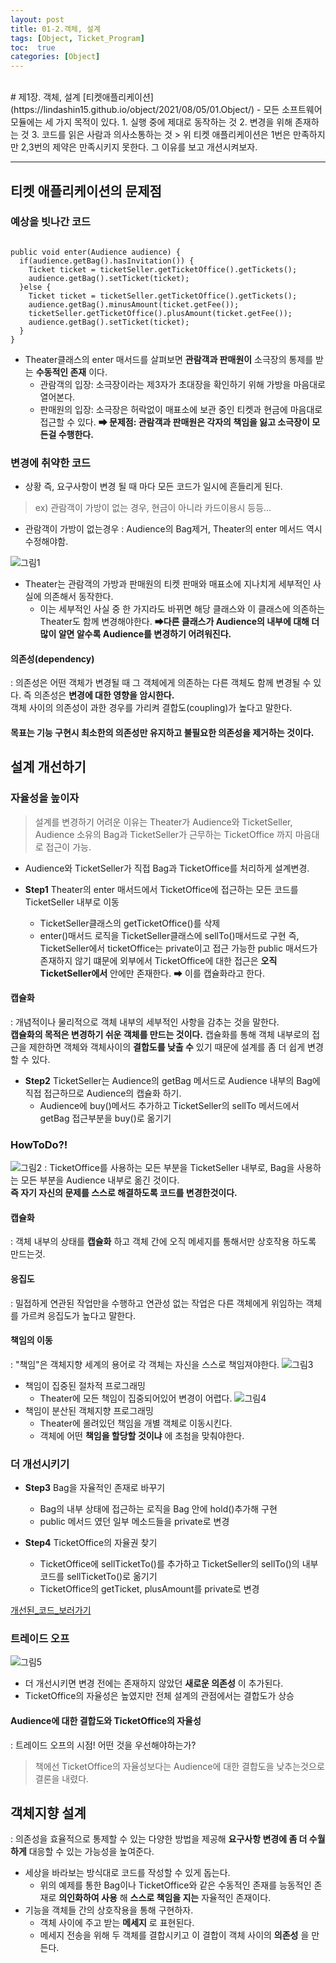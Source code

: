 ```yaml
---
layout: post
title: 01-2.객체, 설계
tags: [Object, Ticket_Program]
toc:  true
categories: [Object]
---
```

<br>
# 제1장. 객체, 설계
[티켓애플리케이션](https://lindashin15.github.io/object/2021/08/05/01.Object/)
- 모든 소프트웨어 모듈에는 세 가지 목적이 있다.
  1. 실행 중에 제대로 동작하는 것
  2. 변경을 위해 존재하는 것
  3. 코드를 읽은 사람과 의사소통하는 것
> 위 티켓 애플리케이션은 1번은 만족하지만 2,3번의 제약은 만족시키지 못한다. 그 이유를 보고 개션시켜보자.

<hr/>

## 티켓 애플리케이션의 문제점
### 예상을 빗나간 코드

<pre><code>  
public void enter(Audience audience) {
  if(audience.getBag().hasInvitation()) {
    Ticket ticket = ticketSeller.getTicketOffice().getTickets();
    audience.getBag().setTicket(ticket);
  }else {
    Ticket ticket = ticketSeller.getTicketOffice().getTickets();
    audience.getBag().minusAmount(ticket.getFee());
    ticketSeller.getTicketOffice().plusAmount(ticket.getFee());
    audience.getBag().setTicket(ticket);			
  }
}
</code></pre>

- Theater클래스의 enter 매서드를 살펴보면 **관람객과 판매원이** 소극장의 통제를 받는 **수동적인 존재** 이다.
  - 관람객의 입장: 소극장이라는 제3자가 초대장을 확인하기 위해 가방을 마음대로 열어본다.
  - 판매원의 입장: 소극장은 허락없이 매표소에 보관 중인 티켓과 현금에 마음대로 접근할 수 있다.
**➡ 문제점: 관람객과 판매원은 각자의 책임을 잃고 소극장이 모든걸 수행한다.**

### 변경에 취약한 코드
- 상황 즉, 요구사항이 변경 될 때 마다 모든 코드가 일시에 흔들리게 된다.
>ex) 관람객이 가방이 없는 경우, 현금이 아니라 카드이용시 등등...
  - 관람객이 가방이 없는경우 : Audience의 Bag제거, Theater의 enter 메서드 역시 수정해야함.

![그림1](https://github.com/Lindashin15/studyImage/blob/main/object%E1%84%80%E1%85%B3%E1%84%85%E1%85%B5%E1%86%B71.png?raw=true)
- Theater는 관람객의 가방과 판매원의 티켓 판매와 매표소에 지나치게 세부적인 사실에 의존해서 동작한다.
  - 이는 세부적인 사실 중 한 가지라도 바뀌면 해당 클래스와 이 클래스에 의존하는 Theater도 함께 변경해야한다.
  **➡다른 클래스가 Audience의 내부에 대해 더 많이 알면 알수록 Audience를 변경하기 어려워진다.**

#### 의존성(dependency)
: 의존성은 어떤 객체가 변경될 때 그 객체에게 의존하는 다른 객체도 함께 변경될 수 있다. 즉 의존성은 **변경에 대한 영향을 암시한다.** <br>
객체 사이의 의존성이 과한 경우를 가리켜 결합도(coupling)가 높다고 말한다.

#### 목표는 기능 구현시 최소한의 의존성만 유지하고 불필요한 의존성을 제거하는 것이다.

## 설계 개선하기
### 자율성을 높이자
> 설계를 변경하기 어려운 이유는 Theater가 Audience와 TicketSeller, Audience 소유의 Bag과 TicketSeller가 근무하는 TicketOffice 까지 마음대로 접근이 가능.
  - Audience와 TicketSeller가 직접 Bag과 TicketOffice를 처리하게 설계변경.

- **Step1** Theater의 enter 매서드에서 TicketOffice에 접근하는 모든 코드를 TicketSeller 내부로 이동
  - TicketSeller클래스의 getTicketOffice()를 삭제
  - enter()매서드 로직을 TicketSeller클래스에 sellTo()매서드로 구현
즉, TicketSeller에서 ticketOffice는 private이고 접근 가능한 public 매서드가 존재하지 않기 떄문에 외부에서 TicketOffice에 대한 접근은 **오직 TicketSeller에서** 안에만 존재한다.
➡ 이를 캡슐화라고 한다.

#### 캡슐화
: 개념적이나 물리적으로 객체 내부의 세부적인 사항을 감추는 것을 말한다.<br>
**캡슐화의 목적은 변경하기 쉬운 객체를 만드는 것이다.** 캡슐화를 통해 객체 내부로의 접근을 제한하면 객체와 객체사이의 **결합도를 낮출 수** 있기 때문에 설계를 좀 더 쉽게 변경할 수 있다.

- **Step2** TicketSeller는 Audience의 getBag 메서드로 Audience 내부의 Bag에 직접 접근하므로 Audience의 캡슐화 하기.
  - Audience에 buy()메서드 추가하고 TicketSeller의 sellTo 메서드에서 getBag 접근부분을 buy()로 옮기기

### HowToDo?!
![그림2](https://github.com/Lindashin15/studyImage/blob/main/object%E1%84%80%E1%85%B3%E1%84%85%E1%85%B5%E1%86%B72.png?raw=true)
: TicketOffice를 사용하는 모든 부분을 TicketSeller 내부로, Bag을 사용하는 모든 부분을 Audience 내부로 옮긴 것이다.<br>
**즉 자기 자신의 문제를 스스로 해결하도록 코드를 변경한것이다.**

#### 캡슐화
: 객체 내부의 상태를 **캡슐화** 하고 객체 간에 오직 메세지를 통해서만 상호작용 하도록 만드는것.<br>

#### 응집도
: 밀접하게 연관된 작업만을 수행하고 연관성 없는 작업은 다른 객체에게 위임하는 객체를 가르켜 응집도가 높다고 말한다.

#### 책임의 이동
: "책임"은 객체지향 세계의 용어로 각 객체는 자신을 스스로 책임져야한다.
![그림3](https://github.com/Lindashin15/studyImage/blob/main/object%E1%84%80%E1%85%B3%E1%84%85%E1%85%B5%E1%86%B73.png?raw=true)
- 책임이 집중된 절차적 프로그래밍
  - Theater에 모든 책임이 집중되어있어 변경이 어렵다.
![그림4](https://github.com/Lindashin15/studyImage/blob/main/object%E1%84%80%E1%85%B3%E1%84%85%E1%85%B5%E1%86%B74.png?raw=true)
- 책임이 분산된 객체지향 프로그래밍
  - Theater에 몰려있던 책임을 개별 객체로 이동시킨다.
  - 객체에 어떤 **책임을 할당할 것이냐** 에 초첨을 맞춰야한다.

### 더 개선시키기
- **Step3** Bag을 자율적인 존재로 바꾸기
  - Bag의 내부 상태에 접근하는 로직을 Bag 안에 hold()추가해 구현
  - public 메서드 였던 일부 메소드들을 private로 변경

- **Step4** TicketOffice의 자율권 찾기
  - TicketOffice에 sellTicketTo()를 추가하고 TicketSeller의 sellTo()의 내부 코드를 sellTicketTo()로 옮기기
  - TicketOffice의 getTicket, plusAmount를 private로 변경

[개선된_코드_보러가기](https://github.com/Lindashin15/TicketProgram/pull/1/commits/b1cf3290ed5a124ba0487025c19e09f0f66321e4)

### 트레이드 오프
![그림5](https://github.com/Lindashin15/studyImage/blob/main/object%E1%84%80%E1%85%B3%E1%84%85%E1%85%B5%E1%86%B75.png?raw=true)
- 더 개선시키면 변경 전에는 존재하지 않았던 **새로운 의존성** 이 추가된다.
- TicketOffice의 자율성은 높였지만 전체 설계의 관점에서는 결합도가 상승

#### Audience에 대한 결합도와 TicketOffice의 자율성
: 트레이드 오프의 시점! 어떤 것을 우선해야하는가?
> 책에선 TicketOffice의 자율성보다는 Audience에 대한 결합도을 낮추는것으로 결론을 내렸다.

## 객체지향 설계
: 의존성을 효율적으로 통제할 수 있는 다양한 방법을 제공해 **요구사항 변경에 좀 더 수월하게** 대응할 수 있는 가능성을 높여준다.
  - 세상을 바라보는 방식대로 코드를 작성할 수 있게 돕는다.
    - 위의 예제를 통한 Bag이나 TicketOffice와 같은 수동적인 존재를 능동적인 존재로 **의인화하여 사용** 해 **스스로 책임을 지는** 자율적인 존재이다.
  - 기능을 객체들 간의 상호작용을 통해 구현하자.
    - 객체 사이에 주고 받는 **메세지** 로 표현된다.
    - 메세지 전송을 위해 두 객체를 결합시키고 이 결합이 객체 사이의 **의존성** 을 만든다.

